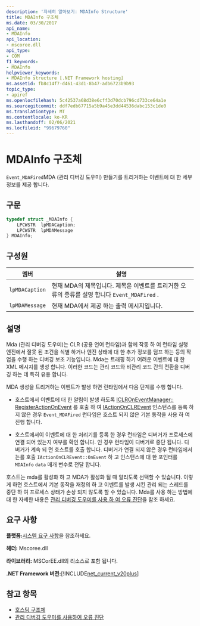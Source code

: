 ```yaml
---
description: '자세히 알아보기: MDAInfo Structure'
title: MDAInfo 구조체
ms.date: 03/30/2017
api_name:
- MDAInfo
api_location:
- mscoree.dll
api_type:
- COM
f1_keywords:
- MDAInfo
helpviewer_keywords:
- MDAInfo structure [.NET Framework hosting]
ms.assetid: fb8c14f7-d461-43d1-8b47-adb6723b9b93
topic_type:
- apiref
ms.openlocfilehash: 5c42537a68d38e6cff3d70dcb796cd733ce64a1e
ms.sourcegitcommit: ddf7edb67715a5b9a45e3dd44536dabc153c1de0
ms.translationtype: MT
ms.contentlocale: ko-KR
ms.lasthandoff: 02/06/2021
ms.locfileid: "99679760"
---
```

# <a name="mdainfo-structure"></a>MDAInfo 구조체

`Event_MDAFired`MDA (관리 디버깅 도우미) 만들기를 트리거하는 이벤트에 대 한 세부 정보를 제공 합니다.  
  
## <a name="syntax"></a>구문  
  
```cpp  
typedef struct _MDAInfo {  
    LPCWSTR  lpMDACaption;  
    LPCWSTR  lpMDAMessage  
} MDAInfo;  
```  
  
## <a name="members"></a>구성원  
  
|멤버|설명|  
|------------|-----------------|  
|`lpMDACaption`|현재 MDA의 제목입니다. 제목은 이벤트를 트리거한 오류의 종류를 설명 합니다 `Event_MDAFired` .|  
|`lpMDAMessage`|현재 MDA에서 제공 하는 출력 메시지입니다.|  
  
## <a name="remarks"></a>설명  

 Mda (관리 디버깅 도우미)는 CLR (공용 언어 런타임)과 함께 작동 하 여 런타임 실행 엔진에서 잘못 된 조건을 식별 하거나 엔진 상태에 대 한 추가 정보를 덤프 하는 등의 작업을 수행 하는 디버깅 보조 기능입니다. Mda는 트래핑 하기 어려운 이벤트에 대 한 XML 메시지를 생성 합니다. 이러한 코드는 관리 코드와 비관리 코드 간의 전환을 디버깅 하는 데 특히 유용 합니다.  
  
 MDA 생성을 트리거하는 이벤트가 발생 하면 런타임에서 다음 단계를 수행 합니다.  
  
- 호스트에서 이벤트에 대 한 알림이 발생 하도록 [ICLROnEventManager:: RegisterActionOnEvent](iclroneventmanager-registeractiononevent-method.md) 를 호출 하 여 [IActionOnCLREvent](iactiononclrevent-interface.md) 인스턴스를 등록 하지 않은 경우 `Event_MDAFired` 런타임은 호스트 되지 않은 기본 동작을 사용 하 여 진행 합니다.  
  
- 호스트에서이 이벤트에 대 한 처리기를 등록 한 경우 런타임은 디버거가 프로세스에 연결 되어 있는지 여부를 확인 합니다. 인 경우 런타임이 디버거로 중단 됩니다. 디버거가 계속 되 면 호스트를 호출 합니다. 디버거가 연결 되지 않은 경우 런타임에서는를 호출 `IActionOnCLREvent::OnEvent` 하 고 인스턴스에 대 한 포인터를 `MDAInfo` `data` 매개 변수로 전달 합니다.  
  
 호스트는 mda를 활성화 하 고 MDA가 활성화 될 때 알리도록 선택할 수 있습니다. 이렇게 하면 호스트에서 기본 동작을 재정의 하 고 이벤트를 발생 시킨 관리 되는 스레드를 중단 하 여 프로세스 상태가 손상 되지 않도록 할 수 있습니다. Mda를 사용 하는 방법에 대 한 자세한 내용은 [관리 디버깅 도우미를 사용 하 여 오류 진단](../../debug-trace-profile/diagnosing-errors-with-managed-debugging-assistants.md)을 참조 하세요.  
  
## <a name="requirements"></a>요구 사항  

 **플랫폼:**[시스템 요구 사항](../../get-started/system-requirements.md)을 참조하세요.  
  
 **헤더:** Mscoree.dll  
  
 **라이브러리:** MSCorEE.dll의 리소스로 포함 됩니다.  
  
 **.NET Framework 버전:**[!INCLUDE[net_current_v20plus](../../../../includes/net-current-v20plus-md.md)]  
  
## <a name="see-also"></a>참고 항목

- [호스팅 구조체](hosting-structures.md)
- [관리 디버깅 도우미를 사용하여 오류 진단](../../debug-trace-profile/diagnosing-errors-with-managed-debugging-assistants.md)
